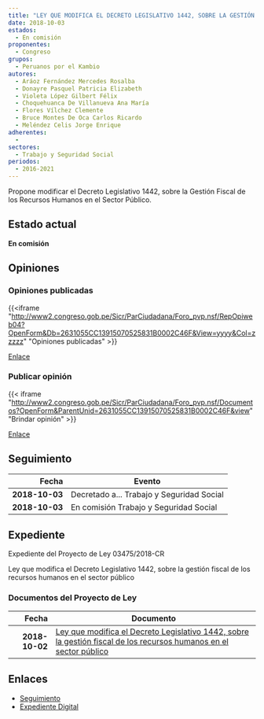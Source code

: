 ```yaml
---
title: "LEY QUE MODIFICA EL DECRETO LEGISLATIVO 1442, SOBRE LA GESTIÓN FISCAL DE LOS RECURSOS HUMANOS EN EL SECTOR PÚBLICO"
date: 2018-10-03
estados: 
  - En comisión
proponentes: 
  - Congreso
grupos: 
  - Peruanos por el Kambio
autores: 
  - Aráoz Fernández Mercedes Rosalba
  - Donayre Pasquel Patricia Elizabeth
  - Violeta López Gilbert Félix
  - Choquehuanca De Villanueva Ana María
  - Flores Vílchez Clemente
  - Bruce Montes De Oca Carlos Ricardo
  - Meléndez Celis Jorge Enrique
adherentes: 
  - 
sectores: 
  - Trabajo y Seguridad Social
periodos: 
  - 2016-2021
---
```


Propone modificar el Decreto Legislativo 1442, sobre la Gestión Fiscal de los Recursos Humanos en el Sector Público.


## Estado actual

**En comisión**

## Opiniones

### Opiniones publicadas

{{<iframe "http://www2.congreso.gob.pe/Sicr/ParCiudadana/Foro_pvp.nsf/RepOpiweb04?OpenForm&Db=2631055CC13915070525831B0002C46F&View=yyyy&Col=zzzzz" "Opiniones publicadas" >}}

[Enlace](http://www2.congreso.gob.pe/Sicr/ParCiudadana/Foro_pvp.nsf/RepOpiweb04?OpenForm&Db=2631055CC13915070525831B0002C46F&View=yyyy&Col=zzzzz)
### Publicar opinión

{{< iframe "http://www2.congreso.gob.pe/Sicr/ParCiudadana/Foro_pvp.nsf/Documentos?OpenForm&ParentUnid=2631055CC13915070525831B0002C46F&view" "Brindar opinión" >}}

[Enlace](http://www2.congreso.gob.pe/Sicr/ParCiudadana/Foro_pvp.nsf/Documentos?OpenForm&ParentUnid=2631055CC13915070525831B0002C46F&view)

## Seguimiento

| Fecha | Evento |
|------:|--------|
| **2018-10-03** | Decretado a... Trabajo y Seguridad Social|
| **2018-10-03** | En comisión Trabajo y Seguridad Social|


## Expediente

Expediente del Proyecto de Ley 03475/2018-CR

Ley que modifica el Decreto Legislativo 1442, sobre la gestión fiscal de los recursos humanos en el sector público


### Documentos del Proyecto de Ley

| Fecha | Documento |
|------:|--------|
| **2018-10-02** | [Ley que modifica el Decreto Legislativo 1442, sobre la gestión fiscal de los recursos humanos en el sector público](http://www.leyes.congreso.gob.pe/Documentos/2016_2021/Proyectos_de_Ley_y_de_Resoluciones_Legislativas/PL0347520181002.pdf) |

## Enlaces 

- [Seguimiento](http://www2.congreso.gob.pe/Sicr/TraDocEstProc/CLProLey2016.nsf/f7fff46988ca05b1052578e100829cc7/451c0580f843c8fa0525831a00736885?OpenDocument)
- [Expediente Digital](http://www2.congreso.gob.pe/Sicr/TraDocEstProc/CLProLey2016.nsf/f7fff46988ca05b1052578e100829cc7/451c0580f843c8fa0525831a00736885?OpenDocument&Click=05257FB7005EB655.eb71d0cf91d8294e05256cdf006b5706/$Body/0.1C6C)
